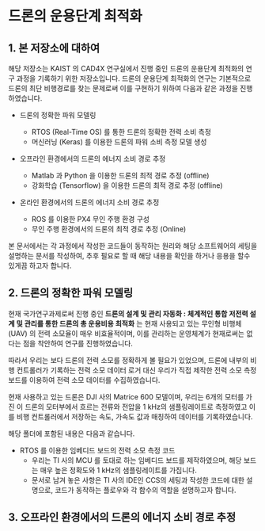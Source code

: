 # 드론의 운용단계 최적화

## 1. 본 저장소에 대하여
해당 저장소는 KAIST 의 CAD4X 연구실에서 진행 중인 드론의 운용단계 최적화의 연구 과정을 기록하기 위한 저장소입니다.
드론의 운용단계 최적화의 연구는 기본적으로 드론의 최단 비행경로를 찾는 문제로써 이를 구현하기 위하여 다음과 같은 과정을 진행하였습니다.

* 드론의 정확한 파워 모델링
  * RTOS (Real-Time OS) 를 통한 드론의 정확한 전력 소비 측정
  * 머신러닝 (Keras) 를 이용한 드론의 파워 소비 측정 모델 생성

* 오프라인 환경에서의 드론의 에너지 소비 경로 추정
  * Matlab 과 Python 을 이용한 드론의 최적 경로 추정 (offline)
  * 강화학습 (Tensorflow) 을 이용한 드론의 최적 경로 추정 (offline)

* 온라인 환경에서의 드론의 에너지 소비 경로 추정
  * ROS 를 이용한 PX4 무인 주행 환경 구성
  * 무인 주행 환경에서의 드론의 최적 경로 추정 (Online)

본 문서에서는 각 과정에서 작성한 코드들이 동작하는 원리와 해당 소프트웨어의 세팅을 설명하는 문서를 작성하여, 추후 필요로 할 때 해당 내용을 확인을 하거나 응용을 할수 있게끔 하고자 합니다.

## 2. 드론의 정확한 파워 모델링
현재 국가연구과제로써 진행 중인 **드론의 설계 및 관리 자동화 : 체계적인 통합 저전력 설계 및 관리를 통한 드론의 총 운용비용 최적화** 는 현재 사용되고 있는 무인형 비행체 (UAV) 의 전력 소모율이 매우 비효율적이며, 이를 관리하는 운영체계가 현재로써는 없다는 점을 착안하여 연구를 진행하였습니다.

따라서 우리는 보다 드론의 전력 소모를 정확하게 볼 필요가 있었으며, 드론에 내부의 비행 컨트롤러가 기록하는 전력 소모 데이터 로거 대신 우리가 직접 제작한 전력 소모 측정 보드를 이용하여 전력 소모 데이터를 수집하였습니다.

현재 사용하고 있는 드론은 DJI 사의 Matrice 600 모델이며, 우리는 6개의 모터를 가진 이 드론의 모터부에서 흐르는 전류와 전압을 1 kHz의 샘플링레이트로 측정하였고 이를 비행 컨트롤러에서 저장하는 속도, 가속도 값과 매칭하여 데이터를 기록하였습니다.

해당 폴더에 포함된 내용은 다음과 같습니다.
* RTOS 를 이용한 임베디드 보드의 전력 소모 측정 코드
  * 우리는 TI 사의 MCU 를 토대로 하는 임베디드 보드를 제작하였으며, 해당 보드는 매우 높은 정확도와 1 kHz의 샘플링레이트를 가집니다.
  * 문서로 남겨 놓은 사항은 TI 사의 IDE인 CCS의 세팅과 작성한 코드에 대한 설명으로, 코드가 동작하는 플로우와 각 함수의 역할을 설명하고자 합니다. 



## 3. 오프라인 환경에서의 드론의 에너지 소비 경로 추정 